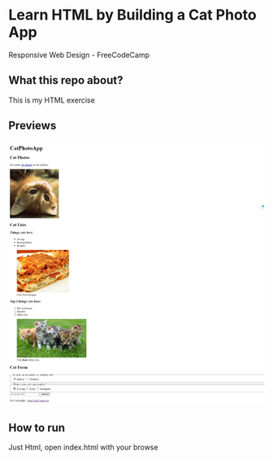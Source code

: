 # Learn HTML by Building a Cat Photo App

Responsive Web Design - FreeCodeCamp

## What this repo about?

This is my HTML exercise

## Previews

![preview-1](/previews/preview-1.jpeg)

## How to run

Just Html, open index.html with your browse
